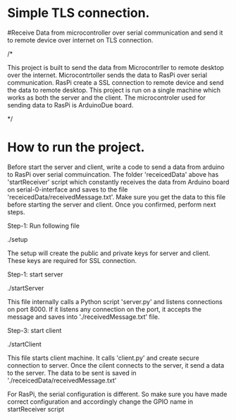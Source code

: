 # Simple TLS connection.

#Receive Data from microcontroller over serial communication and send it to remote device over internet on TLS connection. 

/*

This project is built to send the data from Microcontrller to remote desktop over the internet.
Microcontrtoller sends the data to RasPi over serial communication. RasPi create a SSL connection to remote device and send the data to remote desktop. This project is run on a single machine which works as both the server and the client. The microcontroler used for sending data to RasPi is ArduinoDue board.

*/

#  How to run the project.

Before start the server and client, write a code to send a data from arduino to RasPi over serial commuincation. The folder 'receicedData' above has 'startReceiver' script which constantly receives the data from Arduino board on serial-0-interface and saves to the file 'receicedData/receivedMessage.txt'. Make sure you get the data to this file before starting the server and client. Once you confirmed, perform next steps. 

Step-1: Run following file 

./setup

The setup will create the public and private keys for server and client. These keys are required for SSL connection.

Step-1: start server

./startServer

This file internally calls a Python script 'server.py' and listens connections on port 8000. If it listens any connection on the port, it accepts the message and saves into './receivedMessage.txt' file.

Step-3: start client

./startClient

This file starts client machine. It calls 'client.py' and create secure connection to server. Once the cilent connects to the server, it send a data to the server. The data to be sent is saved in './receicedData/receivedMessage.txt'

For RasPi, the serial configuration is different. So make sure you have made correct configuration and accordingly change the GPIO name in startReceiver script
